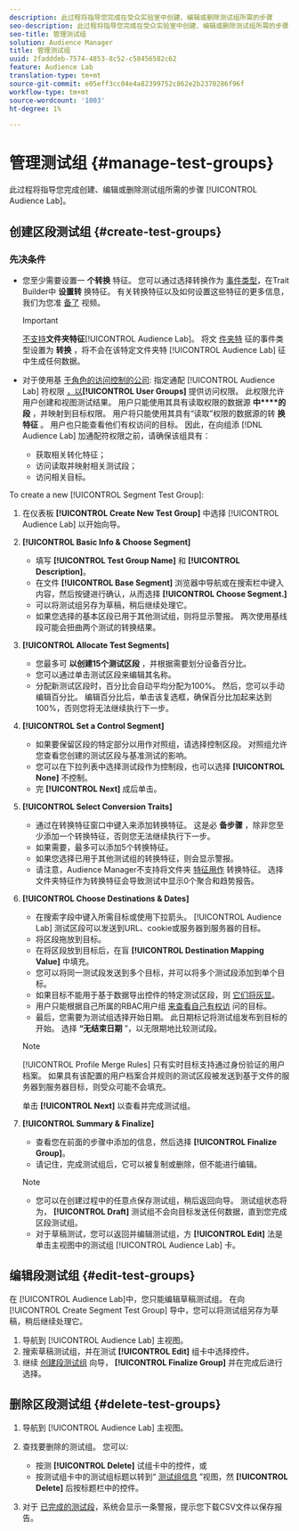 ```yaml
---
description: 此过程将指导您完成在受众实验室中创建、编辑或删除测试组所需的步骤
seo-description: 此过程将指导您完成在受众实验室中创建、编辑或删除测试组所需的步骤
seo-title: 管理测试组
solution: Audience Manager
title: 管理测试组
uuid: 2fadddeb-7574-4853-8c52-c58456582c62
feature: Audience Lab
translation-type: tm+mt
source-git-commit: e05eff3cc04e4a82399752c862e2b2370286f96f
workflow-type: tm+mt
source-wordcount: '1003'
ht-degree: 1%

---
```



# 管理测试组 {#manage-test-groups}

此过程将指导您完成创建、编辑或删除测试组所需的步骤 [!UICONTROL Audience Lab]。

## 创建区段测试组 {#create-test-groups}

### 先决条件

<!-- create-test-group.xml -->

* 您至少需要设置一 **个转换** 特征。 您可以通过选择转换作为 [事件类型](../../features/traits/create-onboarded-rule-based-traits.md)，在Trait Builder中 **设置转** 换特征。 有关转换特征以及如何设置这些特征的更多信息，我们为您准 [备了](https://helpx.adobe.com/audience-manager/kt/using/creating-conversion-traits-feature-video-use.html) 视频。

   >[!IMPORTANT]
   >
   >[不支持](../../features/traits/about-folder-traits.md)**文件夹特征**[!UICONTROL Audience Lab]。 将文 [件夹特](../../features/traits/create-onboarded-rule-based-traits.md) 征的事件类型设置为 **转换** ，将不会在该特定文件夹特 [!UICONTROL Audience Lab] 征中生成任何数据。

* 对于使用基 [于角色的访问控制的公司](../../features/administration/administration-overview.md): 指定通配 [!UICONTROL Audience Lab] 符权限 [，以](../../features/administration/administration-overview.md#wild-card-permissions)**[!UICONTROL User Groups]** 提供访问权限。 此权限允许用户创建和视图测试结果。 用户只能使用其具有读取权限的数据源 **中****的段** ，并映射到目标权限。 用户将只能使用其具有“读取”权限的数据源的转 **换特征** 。 用户也只能查看他们有权访问的目标。 因此，在向组添 [!DNL Audience Lab] 加通配符权限之前，请确保该组具有：
   * 获取相关转化特征；
   * 访问读取并映射相关测试段；
   * 访问相关目标。

To create a new [!UICONTROL Segment Test Group]:

1. 在仪表板 **[!UICONTROL Create New Test Group]** 中选择 [!UICONTROL Audience Lab] 以开始向导。
1. **[!UICONTROL Basic Info & Choose Segment]**

   * 填写 **[!UICONTROL Test Group Name]** 和 **[!UICONTROL Description]**。
   * 在文件 **[!UICONTROL Base Segment]** 浏览器中导航或在搜索栏中键入内容，然后按键进行确认，从而选择 **[!UICONTROL Choose Segment.]**
   * 可以将测试组另存为草稿，稍后继续处理它。
   * 如果您选择的基本区段已用于其他测试组，则将显示警报。 两次使用基线段可能会扭曲两个测试的转换结果。

1. **[!UICONTROL Allocate Test Segments]**

   * 您最多可 **以创建15个测试区段** ，并根据需要划分设备百分比。
   * 您可以通过单击测试区段来编辑其名称。
   * 分配新测试区段时，百分比会自动平均分配为100%。 然后，您可以手动编辑百分比。 编辑百分比后，单击该复选框，确保百分比加起来达到100%，否则您将无法继续执行下一步。

1. **[!UICONTROL Set a Control Segment]**

   * 如果要保留区段的特定部分以用作对照组，请选择控制区段。 对照组允许您查看您创建的测试区段与基准测试的影响。
   * 您可以在下拉列表中选择测试段作为控制段，也可以选择 **[!UICONTROL None]** 不控制。
   * 完 **[!UICONTROL Next]** 成后单击。

1. **[!UICONTROL Select Conversion Traits]**

   * 通过在转换特征窗口中键入来添加转换特征。 这是必 **备步骤** ，除非您至少添加一个转换特征，否则您无法继续执行下一步。
   * 如果需要，最多可以添加5个转换特征。
   * 如果您选择已用于其他测试组的转换特征，则会显示警报。
   * 请注意，Audience Manager不支持将文件夹 [特征用作](/help/using/features/traits/about-folder-traits.md) 转换特征。 选择文件夹特征作为转换特征会导致测试中显示0个聚合和趋势报告。

1. **[!UICONTROL Choose Destinations & Dates]**

   * 在搜索字段中键入所需目标或使用下拉箭头。 [!UICONTROL Audience Lab] 测试区段可以发送到URL、cookie或服务器到服务器的目标。
   * 将区段拖放到目标。
   * 在将区段放到目标后，在盲 **[!UICONTROL Destination Mapping Value]** 中填充。
   * 您可以将同一测试段发送到多个目标，并可以将多个测试段添加到单个目标。
   * 如果目标不能用于基于数据导出控件的特定测试区段，则 [它们将灰显](../../features/data-export-controls.md)。
   * 用户只能根据自己所属的RBAC用户组 [来查看自己有权访](../../features/administration/administration-overview.md) 问的目标。
   * 最后，您需要为测试组选择开始日期。 此日期标记将测试组发布到目标的开始。 选择 **“无结束日期** ”，以无限期地比较测试段。

   >[!NOTE]
   >
   >[!UICONTROL Profile Merge Rules] 只有实时目标支持通过身份验证的用户档案。 如果具有该配置的用户档案合并规则的测试区段被发送到基于文件的服务器到服务器目标，则受众可能不会填充。

   单击 **[!UICONTROL Next]** 以查看并完成测试组。

1. **[!UICONTROL Summary & Finalize]**

   * 查看您在前面的步骤中添加的信息，然后选择 **[!UICONTROL Finalize Group]**。
   * 请记住，完成测试组后，它可以被复制或删除，但不能进行编辑。

   >[!NOTE]
   >* 您可以在创建过程中的任意点保存测试组，稍后返回向导。 测试组状态将为， **[!UICONTROL Draft]** 测试组不会向目标发送任何数据，直到您完成区段测试组。
   >* 对于草稿测试，您可以返回并编辑测试组，方 **[!UICONTROL Edit]** 法是单击主视图中的测试组 [!UICONTROL Audience Lab] 卡。


## 编辑段测试组 {#edit-test-groups}

在 [!UICONTROL Audience Lab]中，您只能编辑草稿测试组。 在向 [!UICONTROL Create Segment Test Group] 导中，您可以将测试组另存为草稿，稍后继续处理它。

1. 导航到 [!UICONTROL Audience Lab] 主视图。
1. 搜索草稿测试组，并在测试 **[!UICONTROL Edit]** 组卡中选择控件。
1. 继续 [创建段测试组](../../features/audience-lab/audience-lab-manage-test-groups.md#create-test-groups) 向导， **[!UICONTROL Finalize Group]** 并在完成后进行选择。

## 删除区段测试组 {#delete-test-groups}

1. 导航到 [!UICONTROL Audience Lab] 主视图。
1. 查找要删除的测试组。 您可以:

   * 按测 **[!UICONTROL Delete]** 试组卡中的控件，或
   * 按测试组卡中的测试组标题以转到“ [测试组信息](../../features/audience-lab/audience-lab-information-view.md) ”视图，然 **[!UICONTROL Delete]** 后按标题栏中的控件。

1. 对于 [已完成的测试段](../../features/audience-lab/audience-lab.md#status)，系统会显示一条警报，提示您下载CSV文件以保存报告。
